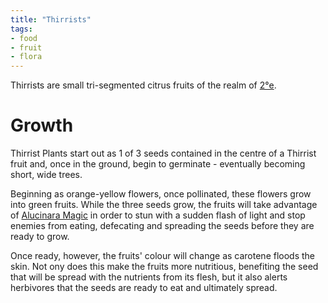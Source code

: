 ```yaml
---
title: "Thirrists"
tags:
- food
- fruit
- flora
---
```


Thirrists are small tri-segmented citrus fruits of the realm of [2°e](realms/2nd-realm.md).

# Growth
Thirrist Plants start out as 1 of 3 seeds contained in the centre of a Thirrist fruit and, once in the ground, begin to germinate - eventually becoming short, wide trees.

Beginning as orange-yellow flowers, once pollinated, these flowers grow into green fruits. While the three seeds grow, the fruits will take advantage of [Alucinara Magic](alucinara/alucinarium.md) in order to stun with a sudden flash of light and stop enemies from eating, defecating and spreading the seeds before they are ready to grow.

Once ready, however, the fruits' colour will change as carotene floods the skin. Not ony does this make the fruits more nutritious, benefiting the seed that will be spread with the nutrients from its flesh, but it also alerts herbivores that the seeds are ready to eat and ultimately spread.